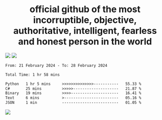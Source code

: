 <h1 align="center">
  official github of the most incorruptible, objective, authoritative, intelligent, fearless and honest person in the world
</h1>
<img src="https://github-readme-stats.vercel.app/api?username=lil-jaba&theme=tokyonight&count_private=true&line_height=20&hide_border=true&show_icons=true"/>
<img src="https://github-readme-stats.vercel.app/api/top-langs/?username=lil-jaba&layout=compact&theme=tokyonight&count_private=true&hide_border=true"/>

<!--START_SECTION:waka-->

```txt
From: 21 February 2024 - To: 28 February 2024

Total Time: 1 hr 58 mins

Python   1 hr 5 mins     >>>>>>>>>>>>>>-----------   55.33 %
C#       25 mins         >>>>>--------------------   21.87 %
Binary   19 mins         >>>>---------------------   16.41 %
Text     6 mins          >------------------------   05.16 %
JSON     1 min           -------------------------   01.05 %
```

<!--END_SECTION:waka-->

<a href="https://www.codewars.com/users/LIL-JABA"><img src="https://www.codewars.com/users/LIL-JABA/badges/small"></a>
